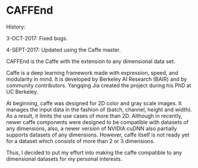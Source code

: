 # CAFFEnd
History:

3-OCT-2017: Fixed bugs.

4-SEPT-2017: Updated using the Caffe master.

CAFFEnd is the Caffe with the extension to any dimensional data set. 

Caffe is a deep learning framework made with expression, speed, and modularity in mind. It is developed by Berkeley AI Research (BAIR) and by community contributors. Yangqing Jia created the project during his PhD at UC Berkeley.

At beginning, caffe was designed for 2D color and gray scale images. It manages the input data in the fashion of (batch, channel, height and width). As a result, it limits the use cases of more than 2D. Although in recently, newer caffe components were designed to be compatible with datasets of any dimensions, also, a newer version of NVIDIA cuDNN also partially supports datasets of any dimensions. However, caffe itself is not ready yet for a dataset which consists of more than 2 or 3 dimensions.

Thus, I decided to put my effort into making the caffe compatible to any dimensional datasets for my personal interests.
